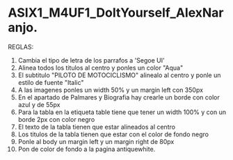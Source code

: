  # ASIX1_M4UF1_DoItYourself_AlexNaranjo.
REGLAS:
1. Cambia el tipo de letra de los parrafos a 'Segoe UI'
2. Alinea todos los titulos al centro y ponles un color "Aqua"
3. El subtitulo "PILOTO DE MOTOCICLISMO" alinealo al centro y ponle un estilo de fuente "Italic"
4. A las imagenes ponles un width 50% y un margin left con 350px
5. En el apartado de Palmares y Biografia hay crearle un borde con color azul y de 55px
6. Para la tabla en la etiqueta table tiene que tener un width 100% y con un borde 2px con color negro
7. El texto de la tabla tienen que estar alineados al centro
8. Los titulos de la tabla tienen que estar con el color de fondo negro
9. Ponle al body un margin left y un margin right de 80px
10. Pon de color de fondo a la pagina antiquewhite.

